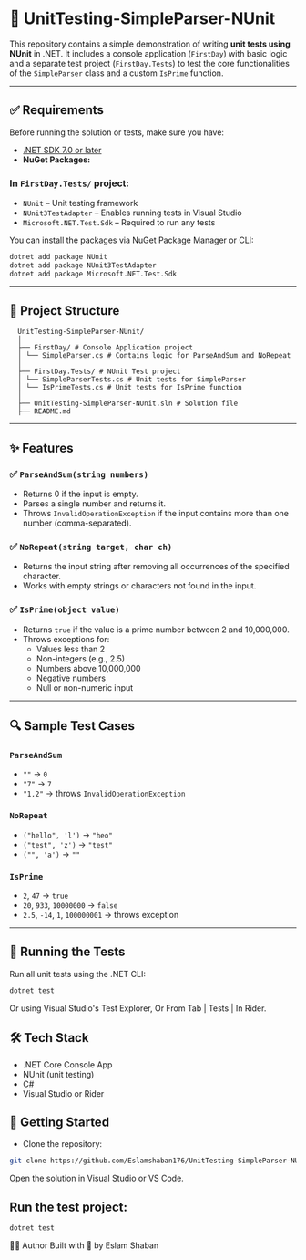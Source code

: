 # 🧪 UnitTesting-SimpleParser-NUnit

This repository contains a simple demonstration of writing **unit tests using NUnit** in .NET. It includes a console application (`FirstDay`) with basic logic and a separate test project (`FirstDay.Tests`) to test the core functionalities of the `SimpleParser` class and a custom `IsPrime` function.

---

## ✅ Requirements

Before running the solution or tests, make sure you have:

- [.NET SDK 7.0 or later](https://dotnet.microsoft.com/download)
- **NuGet Packages:**

### In `FirstDay.Tests/` project:
- `NUnit` – Unit testing framework  
- `NUnit3TestAdapter` – Enables running tests in Visual Studio 
- `Microsoft.NET.Test.Sdk` – Required to run any tests

You can install the packages via NuGet Package Manager or CLI:

```bash
dotnet add package NUnit
dotnet add package NUnit3TestAdapter
dotnet add package Microsoft.NET.Test.Sdk
```
---

## 📁 Project Structure
```
  UnitTesting-SimpleParser-NUnit/
  │
  ├── FirstDay/ # Console Application project
  │ └── SimpleParser.cs # Contains logic for ParseAndSum and NoRepeat
  │
  ├── FirstDay.Tests/ # NUnit Test project
  │ └── SimpleParserTests.cs # Unit tests for SimpleParser
  │ └── IsPrimeTests.cs # Unit tests for IsPrime function
  │
  ├── UnitTesting-SimpleParser-NUnit.sln # Solution file
  ├── README.md
```
---

## ✨ Features

### ✅ `ParseAndSum(string numbers)`
- Returns 0 if the input is empty.
- Parses a single number and returns it.
- Throws `InvalidOperationException` if the input contains more than one number (comma-separated).

### ✅ `NoRepeat(string target, char ch)`
- Returns the input string after removing all occurrences of the specified character.
- Works with empty strings or characters not found in the input.

### ✅ `IsPrime(object value)`
- Returns `true` if the value is a prime number between 2 and 10,000,000.
- Throws exceptions for:
  - Values less than 2
  - Non-integers (e.g., 2.5)
  - Numbers above 10,000,000
  - Negative numbers
  - Null or non-numeric input

---

## 🔍 Sample Test Cases

### `ParseAndSum`
- `""` → `0`
- `"7"` → `7`
- `"1,2"` → throws `InvalidOperationException`

### `NoRepeat`
- `("hello", 'l')` → `"heo"`
- `("test", 'z')` → `"test"`
- `("", 'a')` → `""`

### `IsPrime`
- `2`, `47` → `true`
- `20`, `933`, `10000000` → `false`
- `2.5`, `-14`, `1`, `100000001` → throws exception

---

## 🧪 Running the Tests

Run all unit tests using the .NET CLI:

```bash
dotnet test
```

Or using Visual Studio's Test Explorer, Or From Tab | Tests | In Rider.

## 🛠 Tech Stack
- .NET Core Console App
- NUnit (unit testing)
- C#
- Visual Studio or Rider

## 🚀 Getting Started

- Clone the repository:
```bash
git clone https://github.com/Eslamshaban176/UnitTesting-SimpleParser-NUnit.git
```
Open the solution in Visual Studio or VS Code.

## Run the test project:
```bash
dotnet test
```
🙋‍♂️ Author
Built with 💙 by Eslam Shaban



